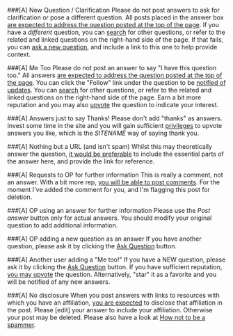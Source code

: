 ###[A] New Question / Clarification
Please do not post answers to ask for clarification or pose a different question. All posts placed in the answer box [are expected to address the question posted at the top of the page](//$SITEURL$/help/deleted-answers). If you have a *different* question, you can [search](//$SITEURL$/search) for other questions, or refer to the related and linked questions on the right-hand side of the page. If that fails, you can [ask a new question](//$SITEURL$/questions/ask), and include a link to this one to help provide context.

###[A] Me Too
Please do not post an answer to say "I have this question too." All answers [are expected to address the question posted at the top of the page](//$SITEURL$/help/deleted-answers). You can click the "Follow" link under the question to be [notified of updates](https://meta.stackexchange.com/questions/345661/). You can [search](//$SITEURL$/search) for other questions, or refer to the related and linked questions on the right-hand side of the page. Earn a bit more reputation and you may also [upvote](//$SITEURL$/privileges/vote-up) the question to indicate your interest.

###[A] Answers just to say Thanks!
Please don't add "thanks" as answers. Invest some time in the site and you will gain sufficient [privileges](//$SITEURL$/privileges) to upvote answers you like, which is the $SITENAME$ way of saying thank you.

###[A] Nothing but a URL (and isn't spam)
Whilst this may theoretically answer the question, [it would be preferable](//meta.stackexchange.com/q/8259) to include the essential parts of the answer here, and provide the link for reference.

###[A] Requests to OP for further information
This is really a comment, not an answer. With a bit more rep, [you will be able to post comments](//$SITEURL$/privileges/comment). For the moment I've added the comment for you, and I'm flagging this post for deletion.

###[A] OP using an answer for further information
Please use the *Post answer* button only for actual answers. You should modify your original question to add additional information.

###[A] OP adding a new question as an answer
If you have another question, please ask it by clicking the [Ask Question](//$SITEURL$/questions/ask) button.

###[A] Another user adding a "Me too!"
If you have a NEW question, please ask it by clicking the [Ask Question](//$SITEURL$/questions/ask) button. If you have sufficient reputation, [you may upvote](//$SITEURL$/privileges/vote-up) the question. Alternatively, "star" it as a favorite and you will be notified of any new answers.

###[A] No disclosure
When you post answers with links to resources with which you have an affiliation, [you are expected](https://$SITEURL$/help/behavior) to disclose that affiliation in the post. Please [edit] your answer to include your affiliation. Otherwise your post may be deleted. Please also have a look at [How not to be a spammer](https://$SITEURL$/help/promotion).
